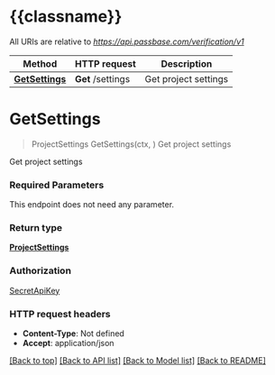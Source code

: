 # {{classname}}

All URIs are relative to *https://api.passbase.com/verification/v1*

Method | HTTP request | Description
------------- | ------------- | -------------
[**GetSettings**](ProjectApi.md#GetSettings) | **Get** /settings | Get project settings

# **GetSettings**
> ProjectSettings GetSettings(ctx, )
Get project settings

Get project settings 

### Required Parameters
This endpoint does not need any parameter.

### Return type

[**ProjectSettings**](ProjectSettings.md)

### Authorization

[SecretApiKey](../README.md#SecretApiKey)

### HTTP request headers

 - **Content-Type**: Not defined
 - **Accept**: application/json

[[Back to top]](#) [[Back to API list]](../README.md#documentation-for-api-endpoints) [[Back to Model list]](../README.md#documentation-for-models) [[Back to README]](../README.md)

